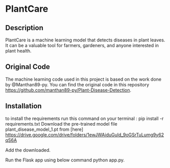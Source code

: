 # PlantCare

## Description
PlantCare is a machine learning model that detects diseases in plant leaves. It can be a valuable tool for farmers, gardeners, and anyone interested in plant health.

## Original Code
The machine learning code used in this project is based on the work done by @Manthan89-py. You can find the original code in this repository https://github.com/manthan89-py/Plant-Disease-Detection.

## Installation
to install the requirements run this command on your terminal : pip install -r requirements.txt
Download the pre-trained model file plant_disease_model_1.pt from [here] https://drive.google.com/drive/folders/1ewJWAiduGuld_9oGSrTuLumg9y62qS6A

Add the downloaded.

Run the Flask app using below command python app.py.
